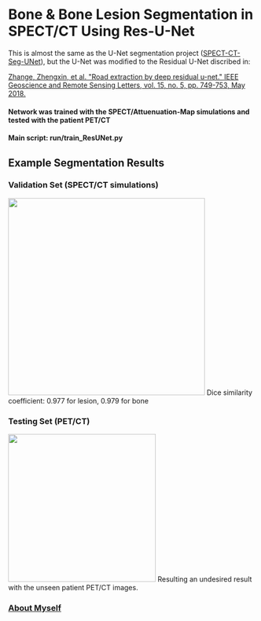 # Bone & Bone Lesion Segmentation in SPECT/CT Using Res-U-Net
This is almost the same as the U-Net segmentation project (<a href="https://github.com/junyuchen245/SPECT-CT-Seg-UNet">SPECT-CT-Seg-UNet</a>), but the U-Net was modified to the Residual U-Net discribed in:

<a href="https://ieeexplore.ieee.org/abstract/document/8309343">Zhange, Zhengxin, et al. "Road extraction by deep residual u-net." IEEE Geoscience and Remote Sensing Letters, vol. 15, no. 5, pp. 749-753, May 2018.</a>

#### Network was trained with the SPECT/Attuenuation-Map simulations and tested with the patient PET/CT
#### Main script: run/train_ResUNet.py

## Example Segmentation Results
### Validation Set (SPECT/CT simulations)
<img src="https://github.com/junyuchen245/SPECT-CT-Seg-ResUNet-Keras/blob/master/sample_img/validation.png" width="400"/>
Dice similarity coefficient: 0.977 for lesion, 0.979 for bone

### Testing Set (PET/CT)
<img src="https://github.com/junyuchen245/SPECT-CT-Seg-ResUNet-Keras/blob/master/sample_img/test.png" width="300"/>
Resulting an undesired result with the unseen patient PET/CT images.


### <a href="junyuchen245.github.io"> About Myself</a>

